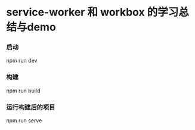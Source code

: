 # service-worker 和 workbox 的学习总结与demo

### 启动

npm run dev


### 构建

npm run build

### 运行构建后的项目

npm run serve